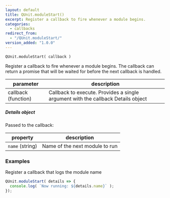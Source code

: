 ```yaml
---
layout: default
title: QUnit.moduleStart()
excerpt: Register a callback to fire whenever a module begins.
categories:
  - callbacks
redirect_from:
  - "/QUnit.moduleStart/"
version_added: "1.0.0"
---
```


`QUnit.moduleStart( callback )`

Register a callback to fire whenever a module begins. The callback can return a promise that will be waited for before the next callback is handled.

| parameter | description |
|-----------|-------------|
| callback (function) | Callback to execute. Provides a single argument with the callback Details object |

##### Details object

Passed to the callback:

| property | description |
|-----------|-------------|
| `name` (string) | Name of the next module to run |

### Examples

Register a callback that logs the module name

```js
QUnit.moduleStart( details => {
  console.log( `Now running: ${details.name}` );
});
```
